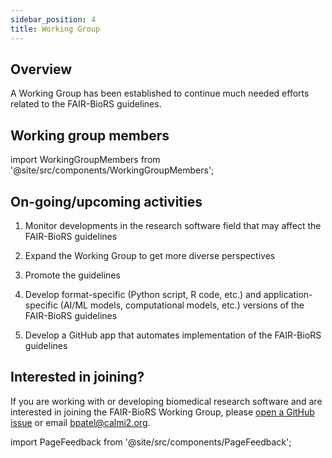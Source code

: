 ```yaml
---
sidebar_position: 4
title: Working Group
---
```


## Overview

A Working Group has been established to continue much needed efforts related to the FAIR-BioRS guidelines.

## Working group members

import WorkingGroupMembers from '@site/src/components/WorkingGroupMembers';

<WorkingGroupMembers />

## On-going/upcoming activities

1. Monitor developments in the research software field that may affect the FAIR-BioRS guidelines

2. Expand the Working Group to get more diverse perspectives

3. Promote the guidelines

4. Develop format-specific (Python script, R code, etc.) and application-specific (AI/ML models, computational models, etc.) versions of the FAIR-BioRS guidelines

5. Develop a GitHub app that automates implementation of the FAIR-BioRS guidelines

## Interested in joining?

If you are working with or developing biomedical research software and are interested in joining the FAIR-BioRS Working Group, please [open a GitHub issue](https://github.com/FAIR-BioRS/Docs/issues) or email bpatel@calmi2.org.

import PageFeedback from '@site/src/components/PageFeedback';

<PageFeedback />
